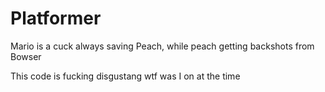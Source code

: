 # Platformer
Mario is a cuck always saving Peach, while peach getting backshots from Bowser


This code is fucking disgustang wtf was I on at the time
